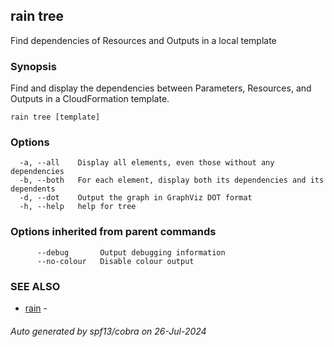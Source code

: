 ## rain tree

Find dependencies of Resources and Outputs in a local template

### Synopsis

Find and display the dependencies between Parameters, Resources, and Outputs in a CloudFormation template.

```
rain tree [template]
```

### Options

```
  -a, --all    Display all elements, even those without any dependencies
  -b, --both   For each element, display both its dependencies and its dependents
  -d, --dot    Output the graph in GraphViz DOT format
  -h, --help   help for tree
```

### Options inherited from parent commands

```
      --debug       Output debugging information
      --no-colour   Disable colour output
```

### SEE ALSO

* [rain](index.md)	 - 

###### Auto generated by spf13/cobra on 26-Jul-2024
